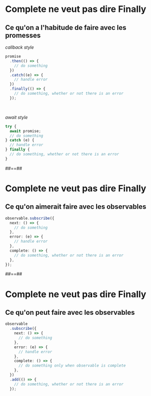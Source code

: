 # Complete ne veut pas dire Finally

## Ce qu'on a l'habitude de faire avec les promesses

_callback style_

```typescript
promise
  .then(() => {
    // do something
  })
  .catch((e) => {
    // handle error
  })
  .finally(() => {
    // do something, whether or not there is an error
  });
```

<br/>

_await style_

```typescript
try {
  await promise;
  // do something
} catch (e) {
  // handle error
} finally {
  // do something, whether or not there is an error
}
```

##==##

# Complete ne veut pas dire Finally

## Ce qu'on aimerait faire avec les observables

```typescript
observable.subscribe({
  next: () => {
    // do something
  },
  error: (e) => {
    // handle error
  },
  complete: () => {
    // do something, whether or not there is an error
  },
});
```

##==##

# Complete ne veut pas dire Finally

## Ce qu'on peut faire avec les observables

```typescript [13-15]
observable
  .subscribe({
    next: () => {
      // do something
    },
    error: (e) => {
      // handle error
    },
    complete: () => {
      // do something only when observable is complete
    },
  })
  .add(() => {
    // do something, whether or not there is an error
  });
```
